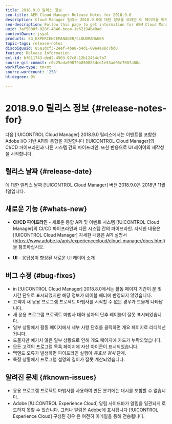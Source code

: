 ```yaml
---
title: 2018.9.0 릴리스 정보
seo-title: AEM Cloud Manager Release Notes for 2018.9.0
description: Cloud Manager 릴리스 2018.9.0에 대한 정보를 보려면 이 페이지를 따르십시오.
seo-description: Follow this page to get information for AEM Cloud Manager Release 2018.9.0.
uuid: 3af5808f-828f-4846-bee4-1e62194b48ad
contentOwner: jsyal
products: SG_EXPERIENCEMANAGER/CLOUDMANAGER
topic-tags: release-notes
discoiquuid: 85a1dcf3-2eef-4ba8-b4d1-09e4a88c7bd0
feature: Release Information
exl-id: bf611743-ded2-4503-97c8-12b12454c7b7
source-git-commit: c0c25ada09879b850883dcd1e53ad05c7087a80a
workflow-type: tm+mt
source-wordcount: '258'
ht-degree: 9%

---
```


# 2018.9.0 릴리스 정보 {#release-notes-for}

다음 [!UICONTROL Cloud Manager] 2018.9.0 릴리스에서는 이벤트를 포함한 Adobe I/O 기반 API와 통합을 지원합니다 [!UICONTROL Cloud Manager]의 CI/CD 파이프라인과 다른 시스템 간의 파이프라인. 또한 반응으로 UI 레이어의 재작성을 시작합니다.

## 릴리스 날짜 {#release-date}

에 대한 릴리스 날짜 [!UICONTROL Cloud Manager] 버전 2018.9.0은 2018년 11월 1일입니다.

## 새로운 기능 {#whats-new}

* **CI/CD 파이프라인** - 새로운 통합 API 및 이벤트 시스템 [!UICONTROL Cloud Manager]의 CI/CD 파이프라인과 다른 시스템 간의 파이프라인. 자세한 내용은 [!UICONTROL Cloud Manager] 자세한 내용은 API 설명서 (https://www.adobe.io/apis/experiencecloud/cloud-manager/docs.html) 을 참조하십시오.

* **UI** - 응답성이 향상된 새로운 UI 레이어 소개

## 버그 수정 {#bug-fixes}

* in [!UICONTROL Cloud Manager] 2018.8.0에서는 활동 페이지 기간이 분 및 시간 단위로 표시되었지만 해당 정보가 테이블 헤더에 반영되지 않았습니다.
* 고객이 새 응용 프로그램 프로젝트 마법사를 시작할 수 없는 경우가 드물게 나타납니다.
* 새 응용 프로그램 프로젝트 마법사 대화 상자의 단추 레이블이 잘못 표시되었습니다.
* 일부 상황에서 활동 페이지에서 세부 사항 단추를 클릭하면 개요 페이지로 리디렉션됩니다.
* 드물지만 예기치 않은 일부 상황으로 인해 개요 페이지에 카드가 누락되었습니다.
* 모든 고객의 프로그램 목록 페이지에 자산 아이콘이 표시되었습니다.
* 백엔드 오류가 발생하면 파이프라인 실행이 *유효성 검사* 단계.
* 특정 상황에서 프로그램 설명의 길이가 잘못 계산되었습니다.

## 알려진 문제 {#known-issues}

* 응용 프로그램 프로젝트 마법사를 사용하여 만든 분기에는 대시를 포함할 수 없습니다.
* Adobe [!UICONTROL Experience Cloud] 알림 사이드바가 알림을 일관되게 로드하지 못할 수 있습니다. 그러나 알림은 Adobe에 표시됩니다 [!UICONTROL Experience Cloud] 구성된 경우 은 여전히 이메일을 통해 전송됩니다.
